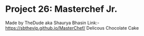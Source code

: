 # Project 26: Masterchef Jr.


Made by TheDude aka Shaurya Bhasin
Link:-  https://sbthevip.github.io/MasterChef/
Delicous Chocolate Cake